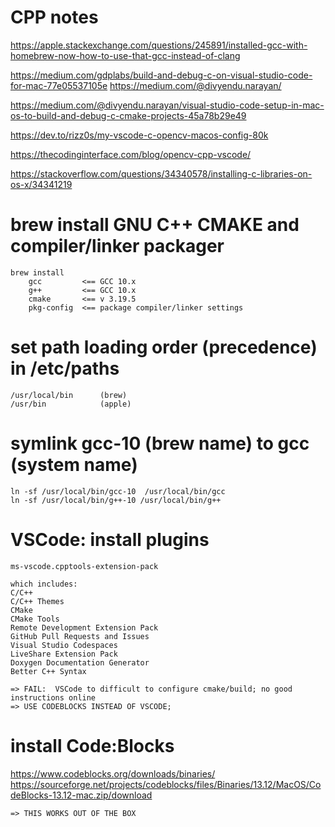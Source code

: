 # CPP notes
https://apple.stackexchange.com/questions/245891/installed-gcc-with-homebrew-now-how-to-use-that-gcc-instead-of-clang

https://medium.com/gdplabs/build-and-debug-c-on-visual-studio-code-for-mac-77e05537105e
https://medium.com/@divyendu.narayan/

https://medium.com/@divyendu.narayan/visual-studio-code-setup-in-mac-os-to-build-and-debug-c-cmake-projects-45a78b29e49

https://dev.to/rizz0s/my-vscode-c-opencv-macos-config-80k

https://thecodinginterface.com/blog/opencv-cpp-vscode/

https://stackoverflow.com/questions/34340578/installing-c-libraries-on-os-x/34341219



# brew install GNU C++  CMAKE and compiler/linker packager
    brew install
        gcc         <== GCC 10.x
        g++         <== GCC 10.x
        cmake       <== v 3.19.5
        pkg-config  <== package compiler/linker settings


# set path loading order (precedence) in  /etc/paths
    /usr/local/bin      (brew)
    /usr/bin            (apple)


# symlink gcc-10 (brew name) to gcc (system name)
    ln -sf /usr/local/bin/gcc-10  /usr/local/bin/gcc
    ln -sf /usr/local/bin/g++-10 /usr/local/bin/g++


# VSCode: install plugins
    ms-vscode.cpptools-extension-pack

    which includes:
    C/C++
    C/C++ Themes
    CMake
    CMake Tools
    Remote Development Extension Pack
    GitHub Pull Requests and Issues
    Visual Studio Codespaces
    LiveShare Extension Pack
    Doxygen Documentation Generator
    Better C++ Syntax
    
    => FAIL:  VSCode to difficult to configure cmake/build; no good instructions online
    => USE CODEBLOCKS INSTEAD OF VSCODE;


# install Code:Blocks
https://www.codeblocks.org/downloads/binaries/
https://sourceforge.net/projects/codeblocks/files/Binaries/13.12/MacOS/CodeBlocks-13.12-mac.zip/download

    => THIS WORKS OUT OF THE BOX

